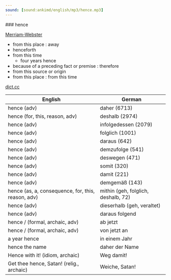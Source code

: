 ```yaml
---
sound: [sound:ankimd/english/mp3/hence.mp3]
---
```


\### hence

[Merriam-Webster](https://www.merriam-webster.com/dictionary/hence)

- from this place : away
- henceforth
- from this time
    - four years hence
- because of a preceding fact or premise : therefore
- from this source or origin
- from this place : from this time

[dict.cc](https://www.dict.cc/hence)

| English        | German       |
| -------------- | ------------ |
| hence (adv) | daher (6713) |
| hence (for, this, reason, adv) | deshalb (2974) |
| hence (adv) | infolgedessen (2079) |
| hence (adv) | folglich (1001) |
| hence (adv) | daraus (642) |
| hence (adv) | demzufolge (541) |
| hence (adv) | deswegen (471) |
| hence (adv) | somit (320) |
| hence (adv) | damit (221) |
| hence (adv) | demgemäß (143) |
| hence (as, a, consequence, for, this, reason, adv) | mithin (geh, folglich, deshalb, 72) |
| hence (adv) | dieserhalb (geh, veraltet) |
| hence (adv) | daraus folgend |
| hence / (formal, archaic, adv) | ab jetzt |
| hence / (formal, archaic, adv) | von jetzt an |
| a year hence | in einem Jahr |
| hence the name | daher der Name |
| Hence with it! (idiom, archaic) | Weg damit! |
| Get thee hence, Satan! (relig., archaic) | Weiche, Satan! |
